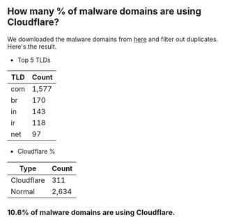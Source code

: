 ## How many % of malware domains are using Cloudflare?


We downloaded the malware domains from [here](https://urlhaus.abuse.ch) and filter out duplicates.
Here's the result.


[//]: # (start replacement)


- Top 5 TLDs

| TLD | Count |
| --- | --- |
| com | 1,577 |
| br | 170 |
| in | 143 |
| ir | 118 |
| net | 97 |


- Cloudflare %

| Type | Count |
| --- | --- |
| Cloudflare | 311 |
| Normal | 2,634 |


### 10.6% of malware domains are using Cloudflare.